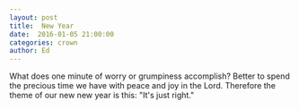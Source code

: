 ```yaml
---
layout: post
title:  New Year
date:  2016-01-05 21:00:00
categories: crown
author: Ed
---
```


What does one minute of worry or grumpiness accomplish? Better to spend the precious time we have with peace and joy in the Lord. Therefore the theme of our new new year is this: "It's just right." 

